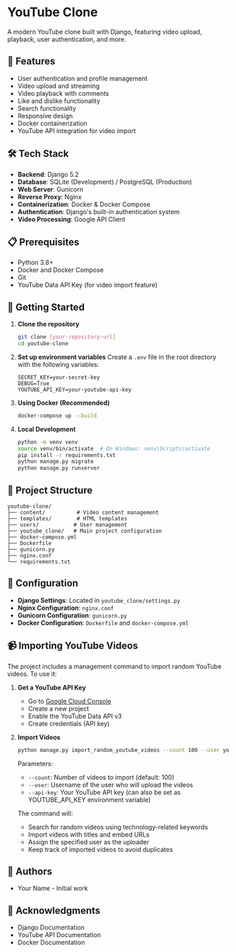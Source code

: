 # YouTube Clone

A modern YouTube clone built with Django, featuring video upload, playback, user authentication, and more.

## 🚀 Features

- User authentication and profile management
- Video upload and streaming
- Video playback with comments
- Like and dislike functionality
- Search functionality
- Responsive design
- Docker containerization
- YouTube API integration for video import

## 🛠️ Tech Stack

- **Backend**: Django 5.2
- **Database**: SQLite (Development) / PostgreSQL (Production)
- **Web Server**: Gunicorn
- **Reverse Proxy**: Nginx
- **Containerization**: Docker & Docker Compose
- **Authentication**: Django's built-in authentication system
- **Video Processing**: Google API Client

## 📋 Prerequisites

- Python 3.8+
- Docker and Docker Compose
- Git
- YouTube Data API Key (for video import feature)

## 🚀 Getting Started

1. **Clone the repository**
   ```bash
   git clone [your-repository-url]
   cd youtube-clone
   ```

2. **Set up environment variables**
   Create a `.env` file in the root directory with the following variables:
   ```
   SECRET_KEY=your-secret-key
   DEBUG=True
   YOUTUBE_API_KEY=your-youtube-api-key
   ```

3. **Using Docker (Recommended)**
   ```bash
   docker-compose up --build
   ```

4. **Local Development**
   ```bash
   python -m venv venv
   source venv/bin/activate  # On Windows: venv\Scripts\activate
   pip install -r requirements.txt
   python manage.py migrate
   python manage.py runserver
   ```

## 📁 Project Structure

```
youtube-clone/
├── content/          # Video content management
├── templates/        # HTML templates
├── users/           # User management
├── youtube_clone/   # Main project configuration
├── docker-compose.yml
├── Dockerfile
├── gunicorn.py
├── nginx.conf
└── requirements.txt
```

## 🔧 Configuration

- **Django Settings**: Located in `youtube_clone/settings.py`
- **Nginx Configuration**: `nginx.conf`
- **Gunicorn Configuration**: `gunicorn.py`
- **Docker Configuration**: `Dockerfile` and `docker-compose.yml`

## 📹 Importing YouTube Videos

The project includes a management command to import random YouTube videos. To use it:

1. **Get a YouTube API Key**
   - Go to [Google Cloud Console](https://console.cloud.google.com/)
   - Create a new project
   - Enable the YouTube Data API v3
   - Create credentials (API key)

2. **Import Videos**
   ```bash
   python manage.py import_random_youtube_videos --count 100 --user your_username --api-key YOUR_API_KEY
   ```

   Parameters:
   - `--count`: Number of videos to import (default: 100)
   - `--user`: Username of the user who will upload the videos
   - `--api-key`: Your YouTube API key (can also be set as YOUTUBE_API_KEY environment variable)

   The command will:
   - Search for random videos using technology-related keywords
   - Import videos with titles and embed URLs
   - Assign the specified user as the uploader
   - Keep track of imported videos to avoid duplicates




## 👥 Authors

- Your Name - Initial work

## 🙏 Acknowledgments

- Django Documentation
- YouTube API Documentation
- Docker Documentation

